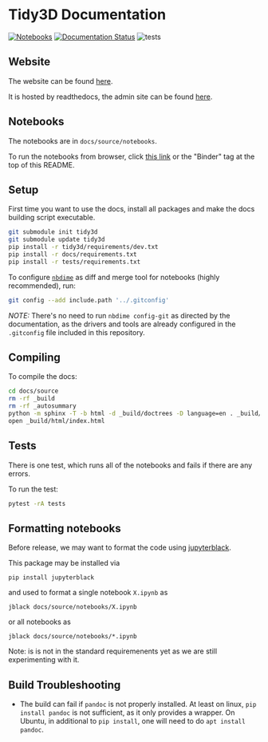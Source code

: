 # Tidy3D Documentation

[![Notebooks](https://mybinder.org/badge_logo.svg)](https://mybinder.org/v2/gh/flexcompute-readthedocs/tidy3d-docs/readthedocs?labpath=docs%2Fsource%2Fnotebooks)
[![Documentation Status](https://readthedocs.com/projects/flexcompute-tidy3ddocumentation/badge/?version=latest)](https://flexcompute-tidy3ddocumentation.readthedocs-hosted.com/?badge=latest)
![tests](https://github.com/flexcompute/tidy3d/actions/workflows//run_tests.yml/badge.svg)

## Website

The website can be found [here](https://flexcompute-tidy3ddocumentation.readthedocs-hosted.com/).

It is hosted by readthedocs, the admin site can be found [here](https://readthedocs.com/dashboard/).

## Notebooks

The notebooks are in `docs/source/notebooks`.

To run the notebooks from browser, click [this link](https://mybinder.org/v2/gh/flexcompute/Tidy3D-docs/HEAD?filepath=docs/notebooks/) or the "Binder" tag at the top of this README.

## Setup

First time you want to use the docs, install all packages and make the docs building script executable.

```bash
git submodule init tidy3d
git submodule update tidy3d
pip install -r tidy3d/requirements/dev.txt
pip install -r docs/requirements.txt
pip install -r tests/requirements.txt
```

To configure [`nbdime`](https://nbdime.readthedocs.io/en/latest/index.html) as diff and merge tool for notebooks (highly recommended), run:

```bash
git config --add include.path '../.gitconfig'
```

*NOTE:* There's no need to run `nbdime config-git` as directed by the documentation, as the drivers and tools are already configured in the `.gitconfig` file included in this repository.

## Compiling

To compile the docs:

```bash
cd docs/source
rm -rf _build
rm -rf _autosummary
python -m sphinx -T -b html -d _build/doctrees -D language=en . _build/html
open _build/html/index.html
```

## Tests

There is one test, which runs all of the notebooks and fails if there are any errors.

To run the test:

```bash
pytest -rA tests
```

## Formatting notebooks

Before release, we may want to format the code using [jupyterblack](https://github.com/irahorecka/jupyterblack).

This package may be installed via
```
pip install jupyterblack
```
and used to format a single notebook `X.ipynb` as
```
jblack docs/source/notebooks/X.ipynb
```
or all notebooks as 
```
jblack docs/source/notebooks/*.ipynb
```

Note: is is not in the standard requiremenents yet as we are still experimenting with it.


## Build Troubleshooting

- The build can fail if `pandoc` is not properly installed. At least on linux, `pip install pandoc` is not sufficient, as it only provides a wrapper. On Ubuntu, in additional to `pip install`, one will need to do `apt install pandoc`.
